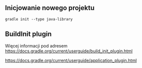 ## Inicjowanie nowego projektu

`gradle init --type java-library`

## BuildInit plugin 

Więcej informacji pod adresem https://docs.gradle.org/current/userguide/build_init_plugin.html

https://docs.gradle.org/current/userguide/application_plugin.html